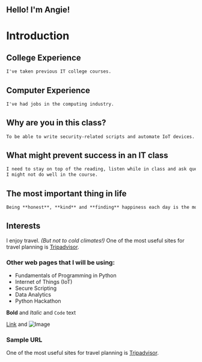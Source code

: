 ## Hello!  I'm Angie! 

# Introduction 

## College Experience
```markdown
I've taken previous IT college courses.
```

## Computer Experience
```markdown
I've had jobs in the computing industry.
```

## Why are you in this class?
```markdown
To be able to write security-related scripts and automate IoT devices.
```

## What might prevent success in an IT class
```markdown
I need to stay on top of the reading, listen while in class and ask questions otherwise 
I might not do well in the course.
```

## The most important thing in life
```markdown
Being **honest**, **kind** and **finding** happiness each day is the most important thing.
```

## Interests
I enjoy travel. _(But not to cold climates!)_
One of the most useful sites for travel planning is [Tripadvisor](https://www.tripadvisor.com/). 



### Other web pages that I will be using:
- Fundamentals of Programming in Python
- Internet of Things (IoT)
- Secure Scripting
- Data Analytics
- Python Hackathon


**Bold** and _Italic_ and `Code` text

[Link](url) and ![Image](src)



### Sample URL

One of the most useful sites for travel planning is [Tripadvisor](https://www.tripadvisor.com/). 


